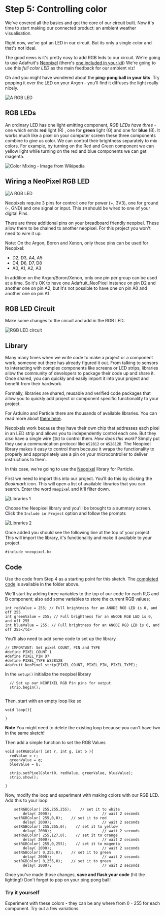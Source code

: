 # Step 5: Controlling color 

We've covered all the basics and got the core of our circuit built. Now it's time to start making our connected product: an ambient weather visualisation. 

Right now, we've got an LED in our circuit. But its only a single color and that's not ideal. 

The good news is it's pretty easy to add RGB leds to our circuit. We're going to use Adafruit's [Neopixel](https://learn.adafruit.com/adafruit-neopixel-uberguide/the-magic-of-neopixels) (there's [one included in your kit](https://www.adafruit.com/product/1312)) We're going to use this _full color LED_ as the main feedback for our ambient viz! 

Oh and you might have wondered about the __ping-pong ball in your kits__. Try popping it over the LED on your Argon - you'll find it diffuses the light really nicely. 

![A RGB LED](1312-00.jpg)


## RGB LEDs

An ordinary LED has one light emitting component, _RGB LEDs have three_ - one which emits __red__ light (R) , one for __green__ light (G) and one for __blue__ (B). It works much like a pixel on your computer screen these three components combine to give us color. We can control their brightness separately to mix colors. For example, by turning on the Red and Green component we can yellow light while turning on the red and blue components we can get magenta. 

![Color Mixing - Image from Wikipedia](AdditiveColor.png)

## Wiring a NeoPixel RGB LED

![A RGB LED](1312-01.jpg)


Neopixels require 3 pins for control: one for power (+, 3V3), one for ground (-, GND) and one signal or input. This `IN` should be wired to one of your digital Pins. 

There are three additional pins on your breadboard friendly neopixel. These allow them to be chained to another neopixel. For this project you won't need to wire it up.

Note: On the Argon, Boron and Xenon, only these pins can be used for Neopixel:

- D2, D3, A4, A5
- D4, D6, D7, D8
- A0, A1, A2, A3

In addition on the Argon/Boron/Xenon, only one pin per group can be used at a time. So it's OK to have one Adafruit_NeoPixel instance on pin D2 and another one on pin A2, but it's not possible to have one on pin A0 and another one on pin A1.



## RGB LED Circuit

Make some changes to the circuit and add in the RGB LED: 

![RGB LED circuit](AmbientOrbCircuit_bb.png)

## Library

Many many times when we write code to make a project or a component work, someone out there has already figured it out. From talking to sensors to interacting with complex components like screens or LED strips, libraries allow the community of developers to package their code up and share it. Once shared, you can quickly and easily import it into your project and benefit from their hardwork. 

Formally, libraries are shared, reusable and verified code packages that allow you to quickly add project or component specific functionality to your project.

For Arduino and Particle there are thousands of available libraries. You can read more about [them here](https://docs.particle.io/tutorials/device-os/libraries/).

Neopixels work because they have their own chip that addresses each pixel in an LED strip and allows you to independently control each one. But they also have a single wire (`IN`) to control them. _How does this work?_ Simply put they use a communication protocol like `WS2812` or  `WS2812B`. The Neopixel library makes it easy to control them because it wraps the functionality to properly and appropriately use a pin on your microcontroller to deliver instructions to them.

In this case, we're  going to use the [Neopixel](https://github.com/technobly/Particle-NeoPixel) library for Particle. 

First we need to import this into our project. You'll do this by clicking the _Bookmark_ icon. This will open a list of available libraries that you can search. Enter the word `Neopixel` and it'll filter down. 

![Libraries 1](libraries-1.png)

Choose the Neopixel library and you'll be brought to a summary screen. Click the `Include in Project` option and follow the prompts

![Libraries 2](libraries-2.png)

Once added you should see the following line at the top of your project. This will import the library, it's functionality and make it available to your project. 

````
#include <neopixel.h>
````




## Code


Use the  code from Step 4 as a starting point for this sketch. The [completed code](code-by-end/LED.ino) is available in the folder above.

We'll start by adding three variables to the top of our code for each R,G and B component; also add some variables to store the current RGB values;

````
int redValue = 255; // Full brightness for an ANODE RGB LED is 0, and off 255
int greenValue = 255; // Full brightness for an ANODE RGB LED is 0, and off 255
int blueValue = 255; // Full brightness for an ANODE RGB LED is 0, and off 255</td>
````

You'll also need to add some code to set up the library 

```
// IMPORTANT: Set pixel COUNT, PIN and TYPE
#define PIXEL_COUNT 1
#define PIXEL_PIN D7
#define PIXEL_TYPE WS2812B
Adafruit_NeoPixel strip(PIXEL_COUNT, PIXEL_PIN, PIXEL_TYPE);
```

In the `setup()` initialize the neopixel library

````
  // Set up our NEOPIXEL RGB Pin pins for output
  strip.begin();
	
````

Then, start with an empty loop like so

````
void loop(){

}
````
__Note__ You might need to delete the existing loop because you can't have two in the same sketch!

Then add a simple function to set the RGB Values

````
void setRGBColor( int r, int g, int b ){
  redValue = r;
  greenValue = g;
  blueValue = b;

  strip.setPixelColor(0, redValue, greenValue, blueValue);
  strip.show();

}
````

Now, modify the loop and experiment with making colors with our RGB LED. Add this to your loop

````
    setRGBColor( 255,255,255);    // set it to white
		delay( 2000);						// wait 2 seconds
    setRGBColor( 255,0,0);    // set it to red
		delay( 2000);						// wait 2 seconds
    setRGBColor( 255,255,0);    // set it to yellow
		delay( 2000);						// wait 2 seconds
    setRGBColor( 255,127,0);    // set it to orange
		delay( 2000);						// wait 2 seconds
    setRGBColor( 255,0,255);    // set it to magenta
		delay( 2000);						// wait 2 seconds
    setRGBColor( 0,255,0);    // set it to green
		delay( 2000);						// wait 2 seconds
    setRGBColor( 0,255,0);    // set it to green
		delay( 2000);						// wait 2 seconds
````

Once you've made those changes, __save and flash your code__ (hit the lighting!) Don't forget to pop on your ping pong ball!


### Try it yourself

Experiment with these colors - they can be any where from 0 - 255 for each component. Try out a few variations 


